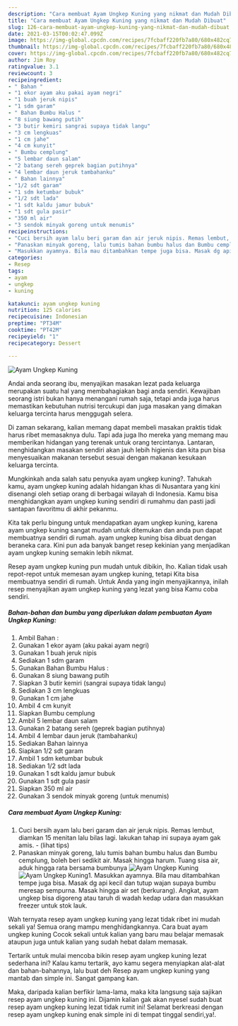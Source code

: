 ```yaml
---
description: "Cara membuat Ayam Ungkep Kuning yang nikmat dan Mudah Dibuat"
title: "Cara membuat Ayam Ungkep Kuning yang nikmat dan Mudah Dibuat"
slug: 126-cara-membuat-ayam-ungkep-kuning-yang-nikmat-dan-mudah-dibuat
date: 2021-03-15T00:02:47.099Z
image: https://img-global.cpcdn.com/recipes/7fcbaff220fb7a80/680x482cq70/ayam-ungkep-kuning-foto-resep-utama.jpg
thumbnail: https://img-global.cpcdn.com/recipes/7fcbaff220fb7a80/680x482cq70/ayam-ungkep-kuning-foto-resep-utama.jpg
cover: https://img-global.cpcdn.com/recipes/7fcbaff220fb7a80/680x482cq70/ayam-ungkep-kuning-foto-resep-utama.jpg
author: Jim Roy
ratingvalue: 3.1
reviewcount: 3
recipeingredient:
- " Bahan "
- "1 ekor ayam aku pakai ayam negri"
- "1 buah jeruk nipis"
- "1 sdm garam"
- " Bahan Bumbu Halus "
- "8 siung bawang putih"
- "3 butir kemiri sangrai supaya tidak langu"
- "3 cm lengkuas"
- "1 cm jahe"
- "4 cm kunyit"
- " Bumbu cemplung"
- "5 lembar daun salam"
- "2 batang sereh geprek bagian putihnya"
- "4 lembar daun jeruk tambahanku"
- " Bahan lainnya"
- "1/2 sdt garam"
- "1 sdm ketumbar bubuk"
- "1/2 sdt lada"
- "1 sdt kaldu jamur bubuk"
- "1 sdt gula pasir"
- "350 ml air"
- "3 sendok minyak goreng untuk menumis"
recipeinstructions:
- "Cuci bersih ayam lalu beri garam dan air jeruk nipis. Remas lembut, diamkan 15 menitan lalu bilas lagi. lakukan tahap ini supaya ayam gak amis.           (lihat tips)"
- "Panaskan minyak goreng, lalu tumis bahan bumbu halus dan Bumbu cemplung, boleh beri sedikit air. Masak hingga harum. Tuang sisa air, aduk hingga rata bersama bumbunya"
- "Masukkan ayamnya. Bila mau ditambahkan tempe juga bisa. Masak dg api kecil dan tutup wajan supaya bumbu meresap sempurna. Masak hingga air set (berkurang). Angkat, ayam ungkep bisa digoreng atau taruh di wadah kedap udara dan masukkan freezer untuk stok lauk."
categories:
- Resep
tags:
- ayam
- ungkep
- kuning

katakunci: ayam ungkep kuning 
nutrition: 125 calories
recipecuisine: Indonesian
preptime: "PT34M"
cooktime: "PT42M"
recipeyield: "1"
recipecategory: Dessert

---
```



![Ayam Ungkep Kuning](https://img-global.cpcdn.com/recipes/7fcbaff220fb7a80/680x482cq70/ayam-ungkep-kuning-foto-resep-utama.jpg)

Andai anda seorang ibu, menyajikan masakan lezat pada keluarga merupakan suatu hal yang membahagiakan bagi anda sendiri. Kewajiban seorang istri bukan hanya menangani rumah saja, tetapi anda juga harus memastikan kebutuhan nutrisi tercukupi dan juga masakan yang dimakan keluarga tercinta harus menggugah selera.

Di zaman  sekarang, kalian memang dapat membeli masakan praktis tidak harus ribet memasaknya dulu. Tapi ada juga lho mereka yang memang mau memberikan hidangan yang terenak untuk orang tercintanya. Lantaran, menghidangkan masakan sendiri akan jauh lebih higienis dan kita pun bisa menyesuaikan makanan tersebut sesuai dengan makanan kesukaan keluarga tercinta. 



Mungkinkah anda salah satu penyuka ayam ungkep kuning?. Tahukah kamu, ayam ungkep kuning adalah hidangan khas di Nusantara yang kini disenangi oleh setiap orang di berbagai wilayah di Indonesia. Kamu bisa menghidangkan ayam ungkep kuning sendiri di rumahmu dan pasti jadi santapan favoritmu di akhir pekanmu.

Kita tak perlu bingung untuk mendapatkan ayam ungkep kuning, karena ayam ungkep kuning sangat mudah untuk ditemukan dan anda pun dapat membuatnya sendiri di rumah. ayam ungkep kuning bisa dibuat dengan beraneka cara. Kini pun ada banyak banget resep kekinian yang menjadikan ayam ungkep kuning semakin lebih nikmat.

Resep ayam ungkep kuning pun mudah untuk dibikin, lho. Kalian tidak usah repot-repot untuk memesan ayam ungkep kuning, tetapi Kita bisa membuatnya sendiri di rumah. Untuk Anda yang ingin menyajikannya, inilah resep menyajikan ayam ungkep kuning yang lezat yang bisa Kamu coba sendiri.

<!--inarticleads1-->

##### Bahan-bahan dan bumbu yang diperlukan dalam pembuatan Ayam Ungkep Kuning:

1. Ambil  Bahan :
1. Gunakan 1 ekor ayam (aku pakai ayam negri)
1. Gunakan 1 buah jeruk nipis
1. Sediakan 1 sdm garam
1. Gunakan  Bahan Bumbu Halus :
1. Gunakan 8 siung bawang putih
1. Siapkan 3 butir kemiri (sangrai supaya tidak langu)
1. Sediakan 3 cm lengkuas
1. Gunakan 1 cm jahe
1. Ambil 4 cm kunyit
1. Siapkan  Bumbu cemplung
1. Ambil 5 lembar daun salam
1. Gunakan 2 batang sereh (geprek bagian putihnya)
1. Ambil 4 lembar daun jeruk (tambahanku)
1. Sediakan  Bahan lainnya
1. Siapkan 1/2 sdt garam
1. Ambil 1 sdm ketumbar bubuk
1. Sediakan 1/2 sdt lada
1. Gunakan 1 sdt kaldu jamur bubuk
1. Gunakan 1 sdt gula pasir
1. Siapkan 350 ml air
1. Gunakan 3 sendok minyak goreng (untuk menumis)




<!--inarticleads2-->

##### Cara membuat Ayam Ungkep Kuning:

1. Cuci bersih ayam lalu beri garam dan air jeruk nipis. Remas lembut, diamkan 15 menitan lalu bilas lagi. lakukan tahap ini supaya ayam gak amis. -           (lihat tips)
1. Panaskan minyak goreng, lalu tumis bahan bumbu halus dan Bumbu cemplung, boleh beri sedikit air. Masak hingga harum. Tuang sisa air, aduk hingga rata bersama bumbunya
<img src="//assets-global.cpcdn.com/assets/icons/button_play-2c75c40dde080a61004c1f40b05d8f140eaff45d7e9e6481dc71c63d2e7c4909.png" alt="Ayam Ungkep Kuning"><img src="//assets-global.cpcdn.com/assets/icons/button_play-2c75c40dde080a61004c1f40b05d8f140eaff45d7e9e6481dc71c63d2e7c4909.png" alt="Ayam Ungkep Kuning">1. Masukkan ayamnya. Bila mau ditambahkan tempe juga bisa. Masak dg api kecil dan tutup wajan supaya bumbu meresap sempurna. Masak hingga air set (berkurang). Angkat, ayam ungkep bisa digoreng atau taruh di wadah kedap udara dan masukkan freezer untuk stok lauk.




Wah ternyata resep ayam ungkep kuning yang lezat tidak ribet ini mudah sekali ya! Semua orang mampu menghidangkannya. Cara buat ayam ungkep kuning Cocok sekali untuk kalian yang baru mau belajar memasak ataupun juga untuk kalian yang sudah hebat dalam memasak.

Tertarik untuk mulai mencoba bikin resep ayam ungkep kuning lezat sederhana ini? Kalau kamu tertarik, ayo kamu segera menyiapkan alat-alat dan bahan-bahannya, lalu buat deh Resep ayam ungkep kuning yang mantab dan simple ini. Sangat gampang kan. 

Maka, daripada kalian berfikir lama-lama, maka kita langsung saja sajikan resep ayam ungkep kuning ini. Dijamin kalian gak akan nyesel sudah buat resep ayam ungkep kuning lezat tidak rumit ini! Selamat berkreasi dengan resep ayam ungkep kuning enak simple ini di tempat tinggal sendiri,ya!.

